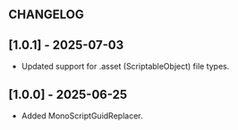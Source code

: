 ## CHANGELOG

## [1.0.1] - 2025-07-03
- Updated support for .asset (ScriptableObject) file types.

## [1.0.0] - 2025-06-25
- Added MonoScriptGuidReplacer.